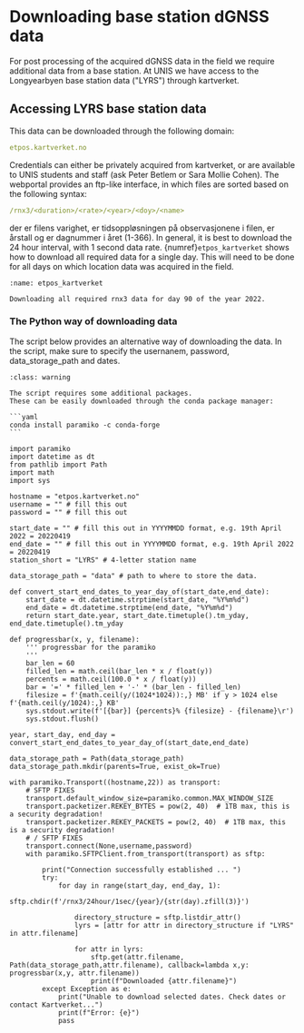 # Downloading base station dGNSS data

For post processing of the acquired dGNSS data in the field we require additional data from a base station.
At UNIS we have access to the Longyearbyen base station data ("LYRS") through kartverket.

## Accessing LYRS base station data

This data can be downloaded through the following domain:

```yaml
etpos.kartverket.no
```

Credentials can either be privately acquired from kartverket, or are available to UNIS students and staff (ask Peter Betlem or Sara Mollie Cohen).
The webportal provides an ftp-like interface, in which files are sorted based on the following syntax:

```yaml
/rnx3/<duration>/<rate>/<year>/<doy>/<name>
```

der <duration> er filens varighet, <rate> er tidsoppløsningen på observasjonene i filen, <year> er årstall og <doy> er dagnummer i året (1-366).
In general, it is best to download the 24 hour interval, with 1 second data rate.
{numref}`etpos_kartverket` shows how to download all required data for a single day.
This will need to be done for all days on which location data was acquired in the field.

```{figure} assets/etpos_kartverket.gif
:name: etpos_kartverket

Downloading all required rnx3 data for day 90 of the year 2022.
```

### The Python way of downloading data

The script below provides an alternative way of downloading the data.
In the script, make sure to specify the usernanem, password, data_storage_path and dates.

````{admonition} Required packages
:class: warning

The script requires some additional packages.
These can be easily downloaded through the conda package manager:

```yaml
conda install paramiko -c conda-forge
```

````

```python3
import paramiko
import datetime as dt
from pathlib import Path
import math
import sys

hostname = "etpos.kartverket.no"
username = "" # fill this out
password = "" # fill this out

start_date = "" # fill this out in YYYYMMDD format, e.g. 19th April 2022 = 20220419
end_date = "" # fill this out in YYYYMMDD format, e.g. 19th April 2022 = 20220419
station_short = "LYRS" # 4-letter station name

data_storage_path = "data" # path to where to store the data.

def convert_start_end_dates_to_year_day_of(start_date,end_date):
    start_date = dt.datetime.strptime(start_date, "%Y%m%d")
    end_date = dt.datetime.strptime(end_date, "%Y%m%d")
    return start_date.year, start_date.timetuple().tm_yday, end_date.timetuple().tm_yday

def progressbar(x, y, filename):
    ''' progressbar for the paramiko
    '''
    bar_len = 60
    filled_len = math.ceil(bar_len * x / float(y))
    percents = math.ceil(100.0 * x / float(y))
    bar = '=' * filled_len + '-' * (bar_len - filled_len)
    filesize = f'{math.ceil(y/(1024*1024)):,} MB' if y > 1024 else f'{math.ceil(y/1024):,} KB'
    sys.stdout.write(f'[{bar}] {percents}% {filesize} - {filename}\r')
    sys.stdout.flush()

year, start_day, end_day =  convert_start_end_dates_to_year_day_of(start_date,end_date)

data_storage_path = Path(data_storage_path)
data_storage_path.mkdir(parents=True, exist_ok=True)

with paramiko.Transport((hostname,22)) as transport:
    # SFTP FIXES
    transport.default_window_size=paramiko.common.MAX_WINDOW_SIZE
    transport.packetizer.REKEY_BYTES = pow(2, 40)  # 1TB max, this is a security degradation!
    transport.packetizer.REKEY_PACKETS = pow(2, 40)  # 1TB max, this is a security degradation!
    # / SFTP FIXES
    transport.connect(None,username,password)
    with paramiko.SFTPClient.from_transport(transport) as sftp:

        print("Connection successfully established ... ")
        try:
            for day in range(start_day, end_day, 1):
                sftp.chdir(f'/rnx3/24hour/1sec/{year}/{str(day).zfill(3)}')

                directory_structure = sftp.listdir_attr()
                lyrs = [attr for attr in directory_structure if "LYRS" in attr.filename]

                for attr in lyrs:
                    sftp.get(attr.filename, Path(data_storage_path,attr.filename), callback=lambda x,y: progressbar(x,y, attr.filename))
                    print(f"Downloaded {attr.filename}")
        except Exception as e:
            print("Unable to download selected dates. Check dates or contact Kartverket...")
            print(f"Error: {e}")
            pass

```
